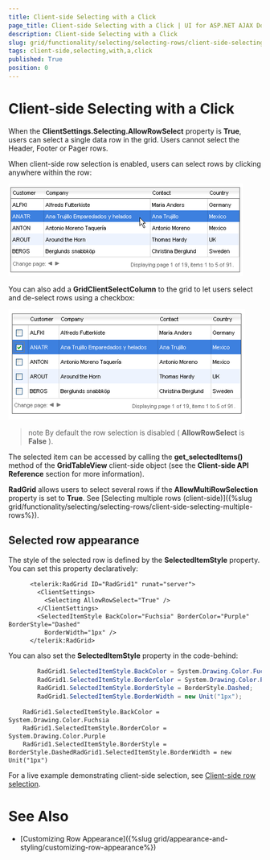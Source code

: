 ```yaml
---
title: Client-side Selecting with a Click
page_title: Client-side Selecting with a Click | UI for ASP.NET AJAX Documentation
description: Client-side Selecting with a Click
slug: grid/functionality/selecting/selecting-rows/client-side-selecting-with-a-click
tags: client-side,selecting,with,a,click
published: True
position: 0
---
```


# Client-side Selecting with a Click



When the __ClientSettings.Selecting.AllowRowSelect__ property is __True__, users can select a single data row in the grid. Users cannot select the Header, Footer or Pager rows.

When client-side row selection is enabled, users can select rows by clicking anywhere within the row:

![](images/SingleSelect.PNG)

You can also add a __GridClientSelectColumn__ to the grid to let users select and de-select rows using a checkbox:

![](images/SingleSelectCheckbox.PNG)

>note By default the row selection is disabled ( __AllowRowSelect__ is __False__ ).
>


The selected item can be accessed by calling the __get_selectedItems()__ method of the __GridTableView__ client-side object (see the __Client-side API Reference__ section for more information).

__RadGrid__ allows users to select several rows if the __AllowMultiRowSelection__ property is set to __True__. See [Selecting multiple rows (client-side)]({%slug grid/functionality/selecting/selecting-rows/client-side-selecting-multiple-rows%}).

## Selected row appearance

The style of the selected row is defined by the __SelectedItemStyle__ property. You can set this property declaratively:

````ASPNET
	  <telerik:RadGrid ID="RadGrid1" runat="server">
	    <ClientSettings>
	      <Selecting AllowRowSelect="True" />
	    </ClientSettings>
	    <SelectedItemStyle BackColor="Fuchsia" BorderColor="Purple" BorderStyle="Dashed"
	      BorderWidth="1px" />
	  </telerik:RadGrid>
````



You can also set the __SelectedItemStyle__ property in the code-behind:



````C#
	    RadGrid1.SelectedItemStyle.BackColor = System.Drawing.Color.Fuchsia;
	    RadGrid1.SelectedItemStyle.BorderColor = System.Drawing.Color.Purple;
	    RadGrid1.SelectedItemStyle.BorderStyle = BorderStyle.Dashed;
	    RadGrid1.SelectedItemStyle.BorderWidth = new Unit("1px");
````
````VB.NET
	RadGrid1.SelectedItemStyle.BackColor = System.Drawing.Color.Fuchsia
	RadGrid1.SelectedItemStyle.BorderColor = System.Drawing.Color.Purple
	RadGrid1.SelectedItemStyle.BorderStyle = BorderStyle.DashedRadGrid1.SelectedItemStyle.BorderWidth = new Unit("1px")
````


For a live example demonstrating client-side selection, see [Client-side row selection](http://demos.telerik.com/aspnet-ajax/Grid/Examples/Client/Selecting/DefaultCS.aspx).

# See Also

 * [Customizing Row Appearance]({%slug grid/appearance-and-styling/customizing-row-appearance%})
